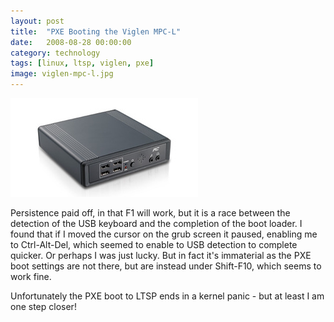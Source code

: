```yaml
---
layout: post
title:  "PXE Booting the Viglen MPC-L"
date:   2008-08-28 00:00:00
category: technology
tags: [linux, ltsp, viglen, pxe] 
image: viglen-mpc-l.jpg
---
```


<img src="/assets/viglen-mpc-l.jpg" class="image-right" alt="The Viglen MPC-L">

Persistence paid off, in that F1 will work, but it is a race between the detection of the USB keyboard and the completion of the boot loader.  I found that if I moved the cursor on the grub screen it paused, enabling me to Ctrl-Alt-Del, which seemed to enable to USB detection to complete quicker.  Or perhaps I was just lucky.  But in fact it's immaterial as the PXE boot settings are not there, but are instead under Shift-F10, which seems to work fine.

<!--more-->

Unfortunately the PXE boot to LTSP ends in a kernel panic - but at least I am one step closer!
